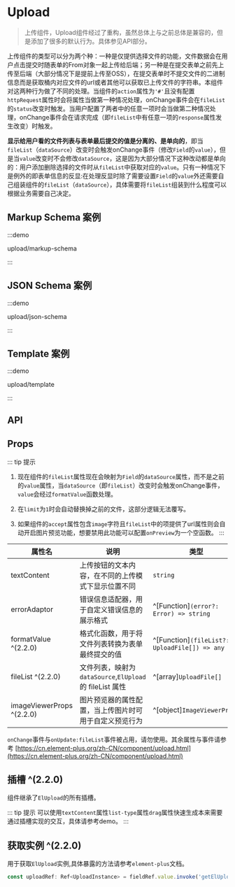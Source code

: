 # Upload

> 上传组件，Upload组件经过了重构，虽然总体上与之前总体是兼容的，但是添加了很多的默认行为。具体参见API部分。

上传组件的类型可以分为两个种：一种是仅提供选择文件的功能，文件数据会在用户点击提交时随表单的From对象一起上传给后端；另一种是在提交表单之前先上传至后端（大部分情况下是提前上传至OSS），在提交表单时不提交文件的二进制信息而是获取桶内对应文件的url或者其他可以获取已上传文件的字符串。本组件对这两种行为做了不同的处理。当组件的`action`属性为`'#'`且没有配置`httpRequest`属性时会将属性当做第一种情况处理，onChange事件会在`fileList`的`status`改变时触发。当用户配置了两者中的任意一项时会当做第二种情况处理，onChange事件会在请求完成（即`fileList`中有任意一项的`response`属性发生改变）时触发。

**显示给用户看的文件列表与表单最后提交的值是分离的、是单向的**，即当`fileList`（`dataSource`）改变时会触发onChange事件（修改`Field`的`value`），但是当`value`改变时不会修改`dataSource`，这是因为大部分情况下这种改动都是单向的：用户添加删除选择的文件时从`fileList`中获取对应的`value`。只有一种情况下是例外的即表单信息的反显:在处理反显时除了需要设置`Field`的`value`外还需要自己组装组件的`fileList`（`dataSource`），具体需要将`fileList`组装到什么程度可以根据业务需要自己决定。

## Markup Schema 案例

:::demo

upload/markup-schema

:::

## JSON Schema 案例

:::demo

upload/json-schema

:::

## Template 案例

:::demo

upload/template

:::

## API

## Props

::: tip 提示
1. 现在组件的`fileList`属性现在会映射为`Field`的`dataSource`属性，而不是之前的`value`属性，当`dataSource`（即`fileList`）改变时会触发onChange事件，`value`会经过`formatValue`函数处理。

2. 在`limit`为`1`时会自动替换掉之前的文件，这部分逻辑无法覆写。

3. 如果组件的`accept`属性包含`image`字符且`fileList`中的项提供了url属性则会自动开启图片预览功能，想要禁用此功能可以配置`onPreview`为一个空函数。
:::

| 属性名                    | 说明                                                     | 类型                                           | 默认值                                      |
| ------------------------- | -------------------------------------------------------- | ---------------------------------------------- | --------------------------------------- |
| textContent               | 上传按钮的文本内容，在不同的上传模式下显示位置不同       | `string`                                       | `''`                                    |
| errorAdaptor              | 错误信息适配器，用于自定义错误信息的展示格式             | ^[Function]`(error?: Error) => string`         | `error => error?.message`                         |
| formatValue ^(2.2.0)      | 格式化函数，用于将文件列表转换为表单最终提交的值         | ^[Function]`(fileList?: UploadFile[]) => any`  | `fileList => fileList`                            |
| fileList ^(2.2.0)         | 文件列表，映射为`dataSource`,`ElUpload`的 fileList 属性  | ^[array]`UploadFile[]`                         | `[]`                                       |
| imageViewerProps ^(2.2.0) | 图片预览器的属性配置，当上传图片时可用于自定义预览行为   | ^[object]`ImageViewerProps`                    | `{ teleported: true, showProgress: true }` |

`onChange`事件与`onUpdate:fileList`事件被占用，请勿使用。其余属性与事件请参考 [https://cn.element-plus.org/zh-CN/component/upload.html](https://cn.element-plus.org/zh-CN/component/upload.html)

## 插槽 ^(2.2.0)

组件继承了`ElUpload`的所有插槽。

::: tip 提示
可以使用`textContent`属性`list-type`属性`drag`属性快速生成本来需要通过插槽实现的交互，具体请参考demo。
:::

## 获取实例 ^(2.2.0)

用于获取`ElUpload`实例,具体暴露的方法请参考`element-plus`文档。

```ts
const uploadRef: Ref<UploadInstance> = fieldRef.value.invoke('getElUploadRef')
```
